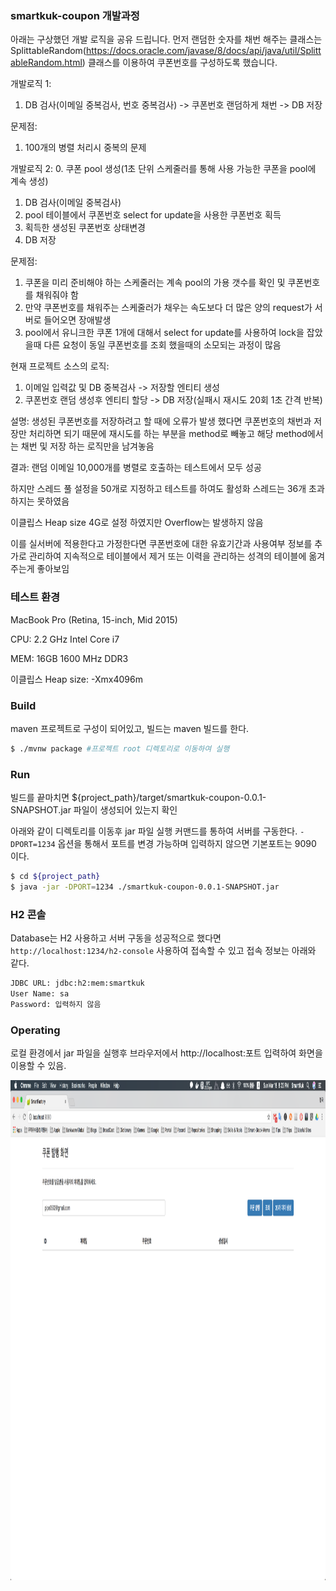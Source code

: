 ### smartkuk-coupon 개발과정 ###

아래는 구상했던 개발 로직을 공유 드립니다. 먼저 랜덤한 숫자를 채번 해주는 클래스는 SplittableRandom(https://docs.oracle.com/javase/8/docs/api/java/util/SplittableRandom.html) 클래스를 이용하여 쿠폰번호를 구성하도록 했습니다.

개발로직 1:
1. DB 검사(이메일 중복검사, 번호 중복검사) -> 쿠폰번호 랜덤하게 채번 -> DB 저장

문제점:
1. 100개의 병렬 처리시 중복의 문제


개발로직 2:
0. 쿠폰 pool 생성(1초 단위 스케줄러를 통해 사용 가능한 쿠폰을 pool에 계속 생성)
1. DB 검사(이메일 중복검사)
2. pool 테이블에서 쿠폰번호 select for update을 사용한 쿠폰번호 획득
3. 획득한 생성된 쿠폰번호 상태변경
4. DB 저장

문제점:
1. 쿠폰을 미리 준비해야 하는 스케줄러는 계속 pool의 가용 갯수를 확인 및 쿠폰번호를 채워줘야 함
2. 만약 쿠폰번호를 채워주는 스케줄러가 채우는 속도보다 더 많은 양의 request가 서버로 들어오면 장애발생
3. pool에서 유니크한 쿠폰 1개에 대해서 select for update를 사용하여 lock을 잡았을때 다른 요청이 동일 쿠폰번호를 조회 했을때의 소모되는 과정이 많음


현재 프로젝트 소스의 로직:
1. 이메일 입력값 및 DB 중복검사 -> 저장할 엔티티 생성
2. 쿠폰번호 랜덤 생성후 엔티티 할당 -> DB 저장(실패시 재시도 20회 1초 간격 반복)

설명: 생성된 쿠폰번호를 저장하려고 할 때에 오류가 발생 했다면 쿠폰번호의 채번과 저장만 처리하면 되기 때문에 재시도를 하는 부분을 method로 빼놓고 해당 method에서는 채번 및 저장 하는 로직만을 남겨놓음 

결과:
랜덤 이메일 10,000개를 병렬로 호출하는 테스트에서 모두 성공

하지만 스레드 풀 설정을 50개로 지정하고 테스트를 하여도 활성화 스레드는 36개 초과하지는 못하였음

이클립스 Heap size 4G로 설정 하였지만 Overflow는 발생하지 않음

이를 실서버에 적용한다고 가정한다면 쿠폰번호에 대한 유효기간과 사용여부 정보를 추가로 관리하여 지속적으로 테이블에서 제거 또는 이력을 관리하는 성격의 테이블에 옮겨 주는게 좋아보임


### 테스트 환경 ###
MacBook Pro (Retina, 15-inch, Mid 2015)

CPU: 2.2 GHz Intel Core i7

MEM: 16GB 1600 MHz DDR3

이클립스 Heap size: -Xmx4096m



### Build ###
maven 프로젝트로 구성이 되어있고, 빌드는 maven 빌드를 한다.

```bash
$ ./mvnw package #프로젝트 root 디렉토리로 이동하여 실행
```

### Run ###
빌드를 끝마치면 ${project_path}/target/smartkuk-coupon-0.0.1-SNAPSHOT.jar 파일이 생성되어 있는지 확인

아래와 같이 디렉토리를 이동후 jar 파일 실행 커맨드를 통하여 서버를 구동한다. `-DPORT=1234` 옵션을 통해서 포트를 변경 가능하며 입력하지 않으면 기본포트는 9090 이다.

```bash
$ cd ${project_path}
$ java -jar -DPORT=1234 ./smartkuk-coupon-0.0.1-SNAPSHOT.jar
```

### H2 콘솔 ###
Database는 H2 사용하고 서버 구동을 성공적으로 했다면 `http://localhost:1234/h2-console` 사용하여 접속할 수 있고 접속 정보는 아래와 같다.

```bash
JDBC URL: jdbc:h2:mem:smartkuk
User Name: sa
Password: 입력하지 않음
```

### Operating ###
로컬 환경에서 jar 파일을 실행후 브라우저에서 http://localhost:포트 입력하여 화면을 이용할 수 있음.

<img width="1280px" height="800px" src="./coupon_view.png" align="left" ></img>

[SplittableRandom]: https://docs.oracle.com/javase/8/docs/api/java/util/SplittableRandom.html